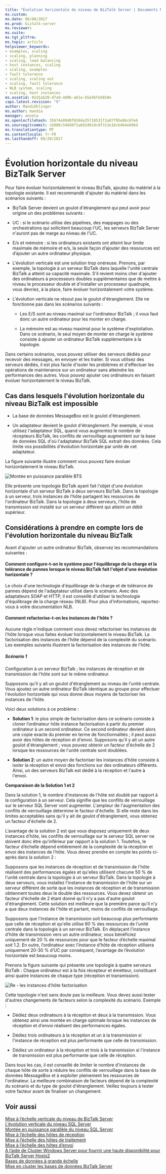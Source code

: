 ```yaml
---
title: "Évolution horizontale du niveau de BizTalk Server | Documents Microsoft"
ms.custom: 
ms.date: 06/08/2017
ms.prod: biztalk-server
ms.reviewer: 
ms.suite: 
ms.tgt_pltfrm: 
ms.topic: article
helpviewer_keywords:
- examples, scaling
- scaling, planning
- scaling, load balancing
- host instances, scaling
- scaling, examples
- fault tolerance
- scaling, scaling out
- scaling, fault tolerance
- NLB system, scaling
- scaling, host instances
ms.assetid: 01d1ab20-d7a9-4d0b-a61e-65e56fe5010e
caps.latest.revision: "5"
author: MandiOhlinger
ms.author: mandia
manager: anneta
ms.openlocfilehash: 35674e89d8f8104a35718531f2a87f95e8bc67e6
ms.sourcegitcommit: cb908c540d8f1a692d01dc8f313e16cb4b4e696d
ms.translationtype: MT
ms.contentlocale: fr-FR
ms.lasthandoff: 09/20/2017
---
```

# <a name="scaling-out-the-biztalk-server-tier"></a>Évolution horizontale du niveau BizTalk Server
Pour faire évoluer horizontalement le niveau BizTalk, ajoutez du matériel à la topologie existante. Il est recommandé d'ajouter du matériel dans les scénarios suivants :  
  
-   BizTalk Server devient un goulot d'étranglement qui peut avoir pour origine un des problèmes suivants :  
  
-   UC : si le scénario utilise des pipelines, des mappages ou des orchestrations qui sollicitent beaucoup l'UC, les serveurs BizTalk Server n'auront pas de marge au niveau de l'UC.  
  
-   E/s et mémoire : si les ordinateurs existants ont atteint leur limite maximale de mémoire et e/s, la seule façon d’ajouter des ressources est d’ajouter un autre ordinateur physique.  
  
-   L'évolution verticale est une solution trop onéreuse. Prenons, par exemple, la topologie à un serveur BizTalk dans laquelle l'unité centrale BizTalk a atteint sa capacité maximale. S'il revient moins cher d'ajouter des ordinateurs à processeurs doubles supplémentaires que de mettre à niveau le processeur double et d'installer un processeur quadruple, vous devriez, à la place, faire évoluer horizontalement votre système.  
  
-   L'évolution verticale ne résout pas le goulot d'étranglement. Elle ne fonctionne pas dans les scénarios suivants :  
  
    -   Les E/S sont au niveau maximal sur l'ordinateur BizTalk ; il vous faut donc un autre ordinateur pour les monter en charge.  
  
    -   La mémoire est au niveau maximal pour le système d'exploitation. Dans ce scénario, le seul moyen de monter en charge le système consiste à ajouter un ordinateur BizTalk supplémentaire à la topologie.  
  
 Dans certains scénarios, vous pouvez utiliser des serveurs dédiés pour recevoir des messages, en envoyer et les traiter. Si vous utilisez des serveurs dédiés, il est plus facile d'isoler les problèmes et d'effectuer les opérations de maintenance sur un ordinateur sans atteindre les performances des autres. Vous pouvez ajouter ces ordinateurs en faisant évoluer horizontalement le niveau BizTalk.  
  
## <a name="when-you-cant-scale-out-the-biztalk-tier"></a>Cas dans lesquels l'évolution horizontale du niveau BizTalk est impossible  
  
-   La base de données MessageBox est le goulot d'étranglement.  
  
-   Un adaptateur devient le goulot d'étranglement. Par exemple, si vous utilisez l'adaptateur SQL, quand vous augmentez le nombre de récepteurs BizTalk, les conflits de verrouillage augmentent sur la base de données SQL d'où l'adaptateur BizTalk SQL extrait des données. Cela limite vos possibilités d'évolution horizontale par unité de cet adaptateur.  
  
 La figure suivante illustre comment vous pouvez faire évoluer horizontalement le niveau BizTalk.  
  
 ![Montée en puissance parallèle BTS](../core/media/scaleoutbts.gif "ScaleOutBTS")  
  
 Elle présente une topologie BizTalk ayant fait l'objet d'une évolution horizontale d'un serveur BizTalk à deux serveurs BizTalk. Dans la topologie à un serveur, trois instances de l'hôte partagent les ressources de l'ordinateur BizTalk. Dans la topologie à deux serveurs, l'hôte de transmission est installé sur un serveur différent qui atteint un débit supérieur.  
  
## <a name="considerations-when-scaling-out-the-biztalk-tier"></a>Considérations à prendre en compte lors de l'évolution horizontale du niveau BizTalk  
 Avant d'ajouter un autre ordinateur BizTalk, observez les recommandations suivantes :  
  
#### <a name="how-do-i-configure-the-system-for-load-balancing-and-fault-tolerance-when-i-scale-out-the-biztalk-tier"></a>Comment configure-t-on le système pour l'équilibrage de la charge et la tolérance de pannes lorsque le niveau BizTalk fait l'objet d'une évolution horizontale ?  
 Le choix d'une technologie d'équilibrage de la charge et de tolérance de pannes dépend de l'adaptateur utilisé dans le scénario. Avec des adaptateurs SOAP et HTTP, il est conseillé d'utiliser la technologie d'équilibrage de la charge réseau (NLB). Pour plus d'informations, reportez-vous à votre documentation NLB.  
  
#### <a name="how-do-i-refactor-the-host-instances"></a>Comment refactorise-t-on les instances de l'hôte ?  
 Aucune règle n'indique comment vous devez refactoriser les instances de l'hôte lorsque vous faites évoluer horizontalement le niveau BizTalk. La factorisation des instances de l'hôte dépend de la complexité du scénario. Les exemples suivants illustrent la factorisation des instances de l'hôte.  
  
##### <a name="scenario-1"></a>Scénario 1  
 Configuration à un serveur BizTalk ; les instances de réception et de transmission de l'hôte sont sur le même ordinateur.  
  
 Supposons qu'il y ait un goulot d'étranglement au niveau de l'unité centrale. Vous ajoutez un autre ordinateur BizTalk identique au groupe pour effectuer l'évolution horizontale qui vous donne deux moyens de factoriser les instances de l'hôte.  
  
 Voici deux solutions à ce problème :  
  
-   **Solution 1**: le plus simple de factorisation dans ce scénario consiste à cloner l’ordinateur hôte instance factorisation à partir du premier ordinateur à un second ordinateur. Ce second ordinateur devient alors une copie exacte du premier en terme de fonctionnalités ; il peut aussi avoir des hôtes de réception et d'envoi. Supposons qu'il y ait un autre goulot d'étranglement ; vous pouvez obtenir un facteur d'échelle de 2 lorsque les ressources de l'unité centrale sont doublées.  
  
-   **Solution 2**: un autre moyen de factoriser les instances d’hôte consiste à isoler la réception et envoi des fonctions sur des ordinateurs différents. Ainsi, un des serveurs BizTalk est dédié à la réception et l'autre à l'envoi.  
  
 **Comparaison de la Solution 1 et 2**  
  
 Dans la solution 1, le nombre d'instances de l'hôte est doublé par rapport à la configuration à un serveur. Cela signifie que les conflits de verrouillage sur le serveur SQL Server vont augmenter. L'ampleur de l'augmentation des conflits de verrouillage détermine le facteur d'échelle. Si elle reste dans les limites acceptables sans qu'il y ait de goulot d'étranglement, vous obtenez un facteur d'échelle de 2.  
  
 L’avantage de la solution 2 est que vous disposez uniquement de deux instances d’hôte, les conflits de verrouillage sur le serveur SQL server ne doivent donc être qu'inférieur par rapport à la solution 1. Toutefois, le facteur d’échelle dépend entièrement de la complexité de la réception et envoi des instances de l’hôte. Vous devez prendre en compte les points ci-après dans la solution 2 :  
  
 Supposons que les instances de réception et de transmission de l'hôte réalisent des performances égales et qu'elles utilisent chacune 50 % de l'unité centrale dans la topologie à un serveur BizTalk. Dans la topologie à deux serveurs, vous installez l'instance de transmission de l'hôte sur un serveur différent de sorte que les instances de réception et de transmission obtiennent toutes deux le double des ressources. Vous devez obtenir un facteur d'échelle de 2 étant donné qu'il n'y a pas d'autre goulot d'étranglement. Cette solution est meilleure que la première parce qu'il n'y a que deux instances de l'hôte et partant, moins de conflits de verrouillage.  
  
 Supposons que l'instance de transmission soit beaucoup plus performante que celle de réception et qu'elle utilise 80 % des ressources de l'unité centrale dans la topologie à un serveur BizTalk. En déplaçant l’instance d’hôte de transmission vers un autre ordinateur, vous bénéficiez uniquement de 20 % de ressources pour que le facteur d’échelle maximal soit 1.2. En outre, l’ordinateur avec l’instance d’hôte de réception utilisera uniquement 20-30 % d’UC par conséquent, l’avantage de l’évolution horizontale est beaucoup moins.  
  
 Prenons la figure suivante qui présente une topologie à quatre serveurs BizTalk : Chaque ordinateur est à la fois récepteur et émetteur, constituant ainsi quatre instances de chaque type (réception et transmission).  
  
 ![Re &#45; les instances d’hôte factorisation](../core/media/refactoringhostinstances.gif "RefactoringHostinstances")  
  
 Cette topologie n'est sans doute pas la meilleure. Vous devez aussi tester d'autres changements de facteurs selon la complexité du scénario. Exemple :  
  
-   Dédiez deux ordinateurs à la réception et deux à la transmission. Vous obtenez ainsi une montée en charge optimale lorsque les instances de réception et d'envoi réalisent des performances égales.  
  
-   Dédiez trois ordinateurs à la réception et un à la transmission si l'instance de réception est plus performante que celle de transmission.  
  
-   Dédiez un ordinateur à la réception et trois à la transmission si l'instance de transmission est plus performante que celle de réception.  
  
 Dans tous les cas, il est conseillé de limiter le nombre d'instances de chaque hôte de sorte à réduire les conflits de verrouillage dans la base de données MessageBox et à exploiter pleinement les ressources de l'ordinateur. La meilleure combinaison de facteurs dépend de la complexité du scénario et du type de goulot d'étranglement. Veillez toujours à tester votre facteur avant de finaliser un changement.  
  
## <a name="see-also"></a>Voir aussi  
 [Mise à l’échelle verticale du niveau de BizTalk Server](../core/scaling-up-the-biztalk-server-tier.md)   
 [L’évolution verticale du niveau SQL Server](../core/scaling-up-the-sql-server-tier.md)   
 [Montée en puissance parallèle du niveau SQL Server](../core/scaling-out-the-sql-server-tier.md)   
 [Mise à l’échelle des hôtes de réception](../core/scaled-out-receiving-hosts.md)   
 [Mise à l’échelle des hôtes de traitement](../core/scaled-out-processing-hosts.md)   
 [Mise à l’échelle des hôtes d’envoi](../core/scaled-out-sending-hosts.md)   
 [À l’aide de Cluster Windows Server pour fournir une haute disponibilité pour BizTalk Server Hosts2](../core/use-windows-cluster-to-provide-high-availability-for-biztalk-hosts.md)   
 [Bases de données à grande échelle](../core/scaled-out-databases.md)   
 [Mise en cluster les bases de données BizTalk Server](../core/clustering-the-biztalk-server-databases1.md)